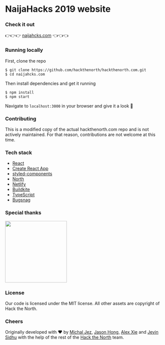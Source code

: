 # NaijaHacks 2019 website

### Check it out

👉👉👉 [naijahcks.com](https://naijahcks.com) 👈👈👈

### Running locally

First, clone the repo

```
$ git clone https://github.com/hackthenorth/hackthenorth.com.git
$ cd naijahcks.com
```

Then install dependencies and get it running

```
$ npm install
$ npm start
```

Navigate to `localhost:3000` in your browser and give it a look 👀

### Contributing

This is a modified copy of the actual hackthenorth.com repo and is not actively maintained. For that reason, contributions are not welcome at this time.

### Tech stack

- [React](https://reactjs.org/)
- [Create React App](https://github.com/facebook/create-react-app)
- [styled-components](https://https://www.styled-components.com/)
- [North](https://www.npmjs.com/package/@hackthenorth/north)
- [Netlify](https://www.netlify.com/)
- [Buildkite](https://buildkite.com)
- [TypeScript](https://www.typescriptlang.org/)
- [Bugsnag](https://www.bugsnag.com)

### Special thanks

[<img src="./docs/bugsnag.svg" width="200px" />](https://www.bugsnag.com)

### License

Our code is licensed under the MIT license. All other assets are copyright of Hack the North.

### Cheers

Originally developed with ❤️ by [Michal Jez](https://github.com/MJez29), [Jason Hong](https://github.com/JHong098), [Alex Xie](https://github.com/alexieyizhe) and [Jevin Sidhu](https://github.com/jevinsidhu) with the help of the rest of the [Hack the North](https://github.com/orgs/hackathon/people) team.
